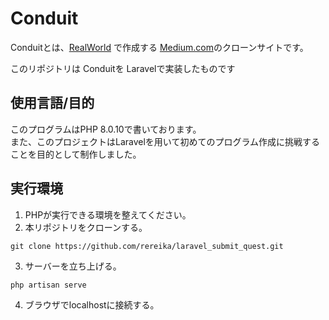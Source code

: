 # Conduit
Conduitとは、[RealWorld](https://github.com/gothinkster/realworld/tree/main) で作成する [Medium.com](https://medium.com/)のクローンサイトです。

このリポジトリは Conduitを Laravelで実装したものです

## 使用言語/目的
このプログラムはPHP 8.0.10で書いております。<br>また、このプロジェクトはLaravelを用いて初めてのプログラム作成に挑戦することを目的として制作しました。


## 実行環境
1. PHPが実行できる環境を整えてください。
2. 本リポジトリをクローンする。
```
git clone https://github.com/rereika/laravel_submit_quest.git
```
3. サーバーを立ち上げる。
```
php artisan serve
```
4. ブラウザでlocalhostに接続する。
